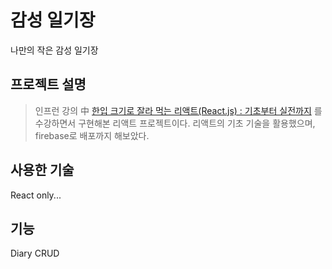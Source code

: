 # 감성 일기장

나만의 작은 감성 일기장

## 프로젝트 설명

> 인프런 강의 中 [한입 크기로 잘라 먹는 리액트(React.js) : 기초부터 실전까지](https://www.inflearn.com/course/%ED%95%9C%EC%9E%85-%EB%A6%AC%EC%95%A1%ED%8A%B8/dashboard) 를 수강하면서 구현해본 리액트 프로젝트이다.
> 리액트의 기초 기술을 활용했으며, firebase로 배포까지 해보았다.

## 사용한 기술

React only...

## 기능

Diary CRUD

